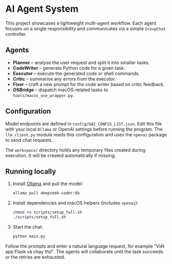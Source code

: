 # AI Agent System

This project showcases a lightweight multi-agent workflow. Each agent focuses on a single responsibility and communicates via a simple `GroupChat` controller.

## Agents

- **Planner** – analyse the user request and split it into smaller tasks.
- **CodeWriter** – generate Python code for a given task.
- **Executor** – execute the generated code or shell commands.
- **Critic** – summarise any errors from the executor.
- **Fixer** – craft a new prompt for the code writer based on critic feedback.
- **OSBridge** – dispatch macOS-related tasks to `tools/macos_use_wrapper.py`.

## Configuration

Model endpoints are defined in `config/OAI_CONFIG_LIST.json`. Edit this file with your local `Ollama` or OpenAI settings before running the program. The `llm_client.py` module reads this configuration and uses the `openai` package to send chat requests.

The `workspace/` directory holds any temporary files created during execution. It will be created automatically if missing.

## Running locally

1. Install [Ollama](https://ollama.com) and pull the model:

   ```bash
   ollama pull deepseek-coder:6b
   ```

2. Install dependencies and macOS helpers (includes `openai`):

   ```bash
   chmod +x scripts/setup_full.sh
   ./scripts/setup_full.sh
   ```

3. Start the chat:

   ```bash
   python main.py
   ```

Follow the prompts and enter a natural language request, for example "Viết app Flask và chạy thử". The agents will collaborate until the task succeeds or the retries are exhausted.
